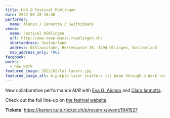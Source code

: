 ```yaml
---
title: M/R @ Festival Rümlingen
date: 2022-08-28 16:30
performer:
  name: Alonso / Iannotta / Swithinbank
venue:
  name: Festival Rümlingen
  url: http://www.neue-musik-ruemlingen.ch/
  shortaddress: Switzerland
  address: Niklausstube, Herrengasse 38, 4494 Oltingen, Switzerland
  map_address_only: TRUE
facebook:
works:
  - new work
featured_image: 2022/02/let-lasers.jpg
featured_image_alt: A purple laser scatters its beam through a dark room
---
```


New collaborative performance _M/R_ with [Eva G. Alonso][e] and [Clara Iannotta][c].

Check out the full line-up on [the festival website](http://www.neue-musik-ruemlingen.ch/festival-ruemlingen-2022/).

**Tickets**: <https://karten.kulturticket.ch/p/reservix/event/1941527>

[e]: https://www.evagalonso.com/
[c]: http://claraiannotta.com/
